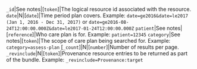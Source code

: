  `_id`|See notes|[`token`]|The logical resource id associated with the resource.
 `date`|N|[`date`]|Time period plan covers. Example: `date=ge2016&date=le2017 (Jan 1, 2016 - Dec 31, 2017)` or `date=ge2016-08-24T12:00:00.000Z&date=le2017-01-24T12:00:00.000Z`
 `patient`|See notes|[`reference`]|Who care plan is for. Example: `patient=12345`
 `category`|See notes|[`token`]|The scope of care plan being searched for. Example: `category=assess-plan`
 [`_count`]|N|[`number`]|Number of results per page.
 `_revinclude`|N|[`token`]|Provenance resource entries to be returned as part of the bundle. Example: `_revinclude=Provenance:target`
